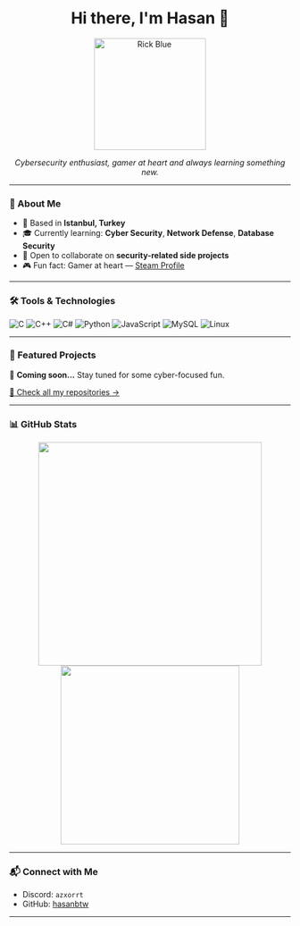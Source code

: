 <h1 align="center">Hi there, I'm Hasan 👋</h1>

<p align="center">
  <img src="https://i.imgur.com/dK4T8aD.png" alt="Rick Blue" width="200" />
</p>

<p align="center">
  <em>Cybersecurity enthusiast, gamer at heart and always learning something new.</em>
</p>

---

### 🧠 About Me

- 📍 Based in **Istanbul, Turkey**
- 🎓 Currently learning: **Cyber Security**, **Network Defense**, **Database Security**
- 🤝 Open to collaborate on **security-related side projects**
- 🎮 Fun fact: Gamer at heart — [Steam Profile](https://steamcommunity.com/)

---

### 🛠️ Tools & Technologies

![C](https://img.shields.io/badge/C-blue?style=flat&logo=c&logoColor=white)
![C++](https://img.shields.io/badge/C%2B%2B-blue?style=flat&logo=c%2B%2B&logoColor=white)
![C#](https://img.shields.io/badge/C%23-blue?style=flat&logo=c-sharp&logoColor=white)
![Python](https://img.shields.io/badge/Python-blue?style=flat&logo=python&logoColor=white)
![JavaScript](https://img.shields.io/badge/JavaScript-yellow?style=flat&logo=javascript&logoColor=black)
![MySQL](https://img.shields.io/badge/MySQL-blue?style=flat&logo=mysql&logoColor=white)
![Linux](https://img.shields.io/badge/Linux-grey?style=flat&logo=linux&logoColor=white)

---

### 📌 Featured Projects

🚧 **Coming soon...** Stay tuned for some cyber-focused fun.

[📂 Check all my repositories →](https://github.com/hasanbtw?tab=repositories)

---

### 📊 GitHub Stats

<p align="center">
  <img src="https://github-readme-stats.vercel.app/api?username=PartineS&show_icons=true&theme=github_dark&hide_title=true&hide_rank=false&border_radius=8" width="400" />
  <img src="https://github-readme-stats.vercel.app/api/top-langs/?username=PartineS&layout=compact&theme=github_dark&langs_count=6&border_radius=8" width="320" />
</p>

---

### 📬 Connect with Me

- Discord: `azxorrt`
- GitHub: [hasanbtw](https://github.com/hasanbtw)

---
